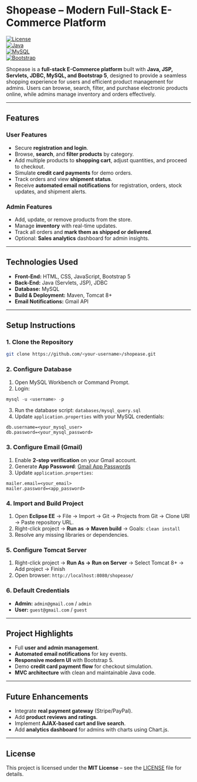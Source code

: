 
# Shopease – Modern Full-Stack E-Commerce Platform

[![License](https://img.shields.io/badge/License-MIT-blue.svg)](LICENSE)  
[![Java](https://img.shields.io/badge/Java-JDK%208%2B-orange.svg)](https://www.oracle.com/java/technologies/javase-jdk8-downloads.html)  
[![MySQL](https://img.shields.io/badge/MySQL-8.0-blue.svg)](https://www.mysql.com/)  
[![Bootstrap](https://img.shields.io/badge/Bootstrap-5.3-purple.svg)](https://getbootstrap.com/)

Shopease is a **full-stack E-Commerce platform** built with **Java, JSP, Servlets, JDBC, MySQL, and Bootstrap 5**, designed to provide a seamless shopping experience for users and efficient product management for admins. Users can browse, search, filter, and purchase electronic products online, while admins manage inventory and orders effectively.

---

## **Features**

### **User Features**
- Secure **registration and login**.
- Browse, **search**, and **filter products** by category.
- Add multiple products to **shopping cart**, adjust quantities, and proceed to checkout.
- Simulate **credit card payments** for demo orders.
- Track orders and view **shipment status**.
- Receive **automated email notifications** for registration, orders, stock updates, and shipment alerts.

### **Admin Features**
- Add, update, or remove products from the store.
- Manage **inventory** with real-time updates.
- Track all orders and **mark them as shipped or delivered**.
- Optional: **Sales analytics** dashboard for admin insights.

---

## **Technologies Used**
- **Front-End:** HTML, CSS, JavaScript, Bootstrap 5  
- **Back-End:** Java (Servlets, JSP), JDBC  
- **Database:** MySQL  
- **Build & Deployment:** Maven, Tomcat 8+  
- **Email Notifications:** Gmail API  

---

## **Setup Instructions**

### **1. Clone the Repository**
```bash
git clone https://github.com/<your-username>/shopease.git
````

### **2. Configure Database**

1. Open MySQL Workbench or Command Prompt.
2. Login:

```sql
mysql -u <username> -p
```

3. Run the database script: `databases/mysql_query.sql`
4. Update `application.properties` with your MySQL credentials:

```properties
db.username=<your_mysql_user>
db.password=<your_mysql_password>
```

### **3. Configure Email (Gmail)**

1. Enable **2-step verification** on your Gmail account.
2. Generate **App Password**: [Gmail App Passwords](https://myaccount.google.com/apppasswords)
3. Update `application.properties`:

```properties
mailer.email=<your_email>
mailer.password=<app_password>
```

### **4. Import and Build Project**

1. Open **Eclipse EE** → File → Import → Git → Projects from Git → Clone URI → Paste repository URL.
2. Right-click project → **Run as → Maven build** → Goals: `clean install`
3. Resolve any missing libraries or dependencies.

### **5. Configure Tomcat Server**

1. Right-click project → **Run As → Run on Server** → Select Tomcat 8+ → Add project → Finish
2. Open browser: `http://localhost:8080/shopease/`

### **6. Default Credentials**

* **Admin:** `admin@gmail.com` / `admin`
* **User:** `guest@gmail.com` / `guest`

---

## **Project Highlights**

* Full **user and admin management**.
* **Automated email notifications** for key events.
* **Responsive modern UI** with Bootstrap 5.
* Demo **credit card payment flow** for checkout simulation.
* **MVC architecture** with clean and maintainable Java code.

---

## **Future Enhancements**

* Integrate **real payment gateway** (Stripe/PayPal).
* Add **product reviews and ratings**.
* Implement **AJAX-based cart and live search**.
* Add **analytics dashboard** for admins with charts using Chart.js.

---

## **License**

This project is licensed under the **MIT License** – see the [LICENSE](LICENSE) file for details. 

